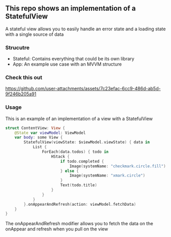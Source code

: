 ## This repo shows an implementation of a StatefulView
A stateful view allows you to easily handle an error state and a loading state with a single source of data

### Strucutre

- Stateful: Contains everything that could be its own library
- App: An example use case with an MVVM structure

### Check this out

https://github.com/user-attachments/assets/7c23efac-6cc9-486d-ab5d-9f246b205a91

### Usage
This is an example of an implementation of a view with a StatefulView
```swift
struct ContentView: View {
    @State var viewModel: ViewModel
    var body: some View {
        StatefulView(viewState: $viewModel.viewState) { data in
            List {
                ForEach(data.todos) { todo in
                    HStack {
                        if todo.completed {
                            Image(systemName: "checkmark.circle.fill").foregroundStyle(.green)
                        } else {
                            Image(systemName: "xmark.circle")
                        }
                        Text(todo.title)
                    }
                }
            }
        }.onAppearAndRefresh(action: viewModel.fetchData)
    }
}

```

The onAppearAndRefresh modifier allows you to fetch the data on the onAppear and refresh when you pull on the view
